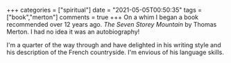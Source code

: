 +++
categories = ["spiritual"]
date = "2021-05-05T00:50:35"
tags = ["book","merton"]
comments = true
+++
On a whim I began a book recommended over 12 years ago. _The Seven Storey Mountain_ by Thomas Merton. I had no idea it was an autobiography!

I'm a quarter of the way through and have delighted in his writing style and his description of the French countryside. I'm envious of his language skills.
      